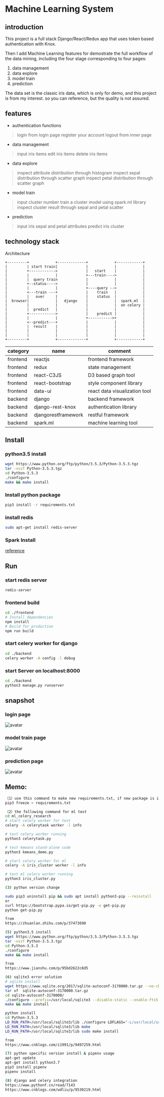 # Machine Learning System

## introduction

This project is a full stack Django/React/Redux app that uses token based authentication with Knox.

Then I add Machine Learning features for demostrate the full workflow of the data mining, including the four stage corresponding to four pages:
1. data management
2. data explore
3. model train
4. prediction

The data set is the classic iris data, which is only for demo, and this project is from my interest. so you can reference, but the quality is not assured.

## features

* authentication functions
> login from login page
> register your account
> logout from inner page

* data management
> input iris items
> edit iris items
> delete iris items

* data explore
> inspect attribute distribution through histogram
> inspect sepal distribution through scatter graph
> inspect petal distribution through scatter graph

* model train
> input cluster number
> train a cluster model using spark.ml library
> inspect cluster result through sepal and petal scatter

* prediction
> input iris sepal and petal attributes
> predict iris cluster

## technology stack

Architecture


```
+---------+            +-------------+            +------------+
|         | start train|             |            |            |
|         +------------>             |   start    |            |
|         |            |             +---train---->            |
|         |  query train             |            |            |
|         +--status---->             |            |            |
|         |            |             +----query -->            |
|         <---train ---+             |    train   |            |
|         |   over     |             |    status  |            |
|  browser|            |   django    |            |  spark.ml  |
|         |            |             |            |  on celery |
|         |  predict   |             |            |            |
|         +------------>             |    predict |            |
|         |            |             +----------->+            |
|         <--predict---+             |            |            |
|         |  result    |             |            |            |
|         |            |             |            |            |
|         |            |             |            |            |
+---------+            +-------------+            +------------+

```


category | name | comment
---------|----------|---------
 frontend | reactjs | frontend framework
 frontend | redux | state management
 frontend | react-C3JS | D3 based graph tool
 frontend | react-bootstrap | style component library
 frontend | data-ui | react data visualization tool
 backend | django | backend framework
 backend | django-rest-knox | authentication library
 backend | djangorestframework | restful framework
 backend | spark.ml | machine learning tool

## Install

### python3.5 install

```bash
wget https://www.python.org/ftp/python/3.5.3/Python-3.5.3.tgz
tar -xvzf Python-3.5.3.tgz
cd Python-3.5.3
./configure
make && make install
```

### Install python package
```bash
pip3 install -r requirements.txt
```

### install redis
```bash
sudo apt-get install redis-server
```

### Spark Install
[reference](http://dblab.xmu.edu.cn/blog/1307-2/)


## Run

### start redis server

```bash
redis-server
```

### frontend build

```bash
cd ./frontend
# Install dependencies
npm install
# Build for production
npm run build
```

### start celery worker for django

```bash
cd ./backend
celery worker -A config -l debug
```

### start Server on localhost:8000

```bash
cd ./backend
python3 manage.py runserver
```

## snapshot

### login page
![avatar](./snapshot/loginpage.png)

### model train page
![avatar](./snapshot/train.png)

### prediction page
![avatar](./snapshot/predict.png)


## Memo:

```bash
（1）use this command to make new requirements.txt, if new package is installed.
pip3 freeze > requirements.txt

（2）the following command for ml test
cd ml_celery_research
# start celery worker for test
celery -A celerytask worker -l info

# test celery worker running
python3 celerytask.py

# test kmeans stand-alone code
python3 kmeans_demo.py

# start celery worker for ml
celery -A iris_cluster worker -l info

# test ml celery worker running
python3 iris_cluster.py

(3) python version change

sudo pip3 uninstall pip && sudo apt install python3-pip --reinstall
or
curl https://bootstrap.pypa.io/get-pip.py -o get-pip.py
python get-pip.py

from
https://zhuanlan.zhihu.com/p/37473690

(5) python3.5 install
wget https://www.python.org/ftp/python/3.5.3/Python-3.5.3.tgz
tar -xvzf Python-3.5.3.tgz
cd Python-3.5.3
./configure
make && make install

from
https://www.jianshu.com/p/95bd2622c8d5

(6) sqlite3 error solution
# sqlite install
wget https://www.sqlite.org/2017/sqlite-autoconf-3170000.tar.gz --no-check-certificate
tar xf  sqlite-autoconf-3170000.tar.gz
cd sqlite-autoconf-3170000/
./configure --prefix=/usr/local/sqlite3 --disable-static --enable-fts5 --enable-json1 CFLAGS="-g -O2 -DSQLITE_ENABLE_FTS3=1 -DSQLITE_ENABLE_FTS4=1 -DSQLITE_ENABLE_RTREE=1"
make && make install

python install
cd Python-3.5.3
LD_RUN_PATH=/usr/local/sqlite3/lib ./configure LDFLAGS="-L/usr/local/sqlite3/lib" CPPFLAGS="-I /usr/local/sqlite3/include"
LD_RUN_PATH=/usr/local/sqlite3/lib make
LD_RUN_PATH=/usr/local/sqlite3/lib sudo make install

from
https://www.cnblogs.com/i1991/p/9497259.html

(7) python specific version install & pipenv usage
apt-get update
apt-get install python3.7
pip3 install pipenv
pipenv install

(8) django and celery integration
https://www.pythonf.cn/read/7143
https://www.cnblogs.com/wdliu/p/9530219.html

```